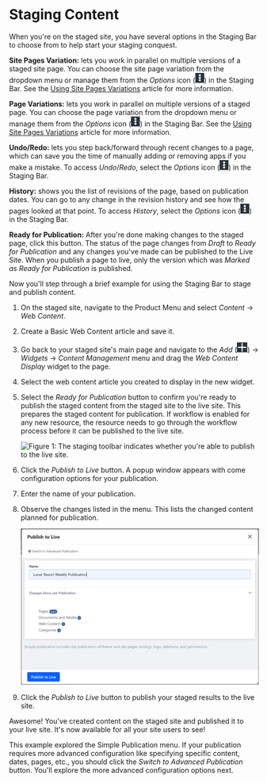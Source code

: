# Staging Content

When you're on the staged site, you have several options in the Staging Bar to
choose from to help start your staging conquest.

**Site Pages Variation:** lets you work in parallel on multiple versions of a
staged site page. You can choose the site page variation from the dropdown menu
or manage them from the *Options* icon
(![Options](../../../../images/icon-options.png)) in the Staging Bar. See the
[Using Site Pages Variations](/discover/portal/-/knowledge_base/7-1/using-site-pages-variations)
article for more information.

**Page Variations:** lets you work in parallel on multiple versions of a staged
page. You can choose the page variation from the dropdown menu or manage them
from the *Options* icon (![Options](../../../../images/icon-options.png)) in the
Staging Bar. See the
[Using Site Pages Variations](/discover/portal/-/knowledge_base/7-1/using-site-pages-variations)
article for more information.

**Undo/Redo:** lets you step back/forward through recent changes to a page,
which can save you the time of manually adding or removing apps if you make a
mistake. To access *Undo*/*Redo*, select the *Options* icon
(![Options](../../../../images/icon-options.png)) in the Staging Bar.

**History:** shows you the list of revisions of the page, based on publication
dates. You can go to any change in the revision history and see how the pages
looked at that point. To access *History*, select the *Options* icon
(![Options](../../../../images/icon-options.png)) in the Staging Bar.

**Ready for Publication:** After you're done making changes to the staged page,
click this button. The status of the page changes from *Draft* to *Ready for
Publication* and any changes you've made can be published to the Live Site. When
you publish a page to live, only the version which was *Marked as Ready for
Publication* is published.

Now you'll step through a brief example for using the Staging Bar to stage and
publish content.

1.  On the staged site, navigate to the Product Menu and select *Content* &rarr;
    *Web Content*.

2.  Create a Basic Web Content article and save it.

3.  Go back to your staged site's main page and navigate to the *Add*
    (![Add](../../../../images/icon-add-app.png)) &rarr; *Widgets* &rarr; *Content
    Management* menu and drag the *Web Content Display* widget to the page.

4.  Select the web content article you created to display in the new widget.

5.  Select the *Ready for Publication* button to confirm you're ready to publish
    the staged content from the staged site to the live site. This prepares the
    staged content for publication. If workflow is enabled for any new resource,
    the resource needs to go through the workflow process before it can be
    published to the live site.

    ![Figure 1: The staging toolbar indicates whether you're able to publish to the live site.](../../../images/staging-publish-bar.png)

6.  Click the *Publish to Live* button. A popup window appears with come
    configuration options for your publication.
    
7.  Enter the name of your publication.

8.  Observe the changes listed in the menu. This lists the changed content
    planned for publication.

    ![Figure 2: The Simple Publication menu displays the changes since last publication and a way to name your publication.](../../../../images/simple-staging-publication.png)

9.  Click the *Publish to Live* button to publish your staged results to the
    live site.

Awesome! You've created content on the staged site and published it to your live
site. It's now available for all your site users to see!

This example explored the Simple Publication menu. If your publication requires
more advanced configuration like specifying specific content, dates, pages,
etc., you should click the *Switch to Advanced Publication* button. You'll
explore the more advanced configuration options next.